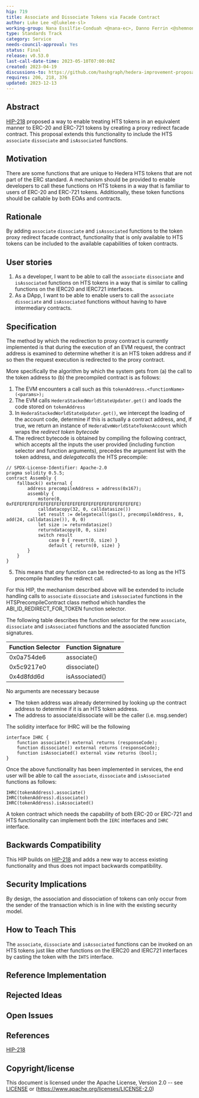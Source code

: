 ```yaml
---
hip: 719
title: Associate and Dissociate Tokens via Facade Contract
author: Luke Lee <@lukelee-sl>
working-group: Nana Essilfie-Conduah <@nana-ec>, Danno Ferrin <@shemnon>, Mohammed Shaikjee <@mshakeg>
type: Standards Track
category: Service
needs-council-approval: Yes
status: Final
release: v0.53.0
last-call-date-time: 2023-05-10T07:00:00Z
created: 2023-04-19
discussions-to: https://github.com/hashgraph/hedera-improvement-proposal/discussions/722
requires: 206, 218, 376
updated: 2023-12-13
---
```


## Abstract

[HIP-218](https://hips.hedera.com/hip/hip-218) proposed a way to enable treating HTS tokens in an equivalent manner
to ERC-20 and ERC-721 tokens by creating a proxy redirect facade contract.  This proposal extends
this functionality to include the HTS `associate` `dissociate` and `isAssociated` functions.

## Motivation

There are some functions that are unique to Hedera HTS tokens that are not part of the ERC standard.
A mechanism should be provided to enable developers to call these functions on HTS tokens in a way that is familiar
to users of ERC-20 and ERC-721 tokens.  Additionally, these token functions should be callable by both EOAs
and contracts.

## Rationale

By adding `associate` `dissociate` and `isAssociated` functions to the token proxy redirect facade contract, functionality
that is only available to HTS tokens can be included to the available capabilities of token contracts.

## User stories

1. As a developer, I want to be able to call the `associate` `dissociate` and `isAssociated` functions on HTS tokens in a way that is similar to calling functions on the IERC20 and IERC721 interfaces.
2. As a DApp, I want to be able to enable users to call the `associate` `dissociate` and `isAssociated` functions without having to have intermediary contracts.

## Specification

The method by which the redirection to proxy contract is currently implemented is that during the execution of an EVM request, 
the contract address is examined to determine whether it is an HTS token address and if so then the request execution 
is redirected to the proxy contract.

More specifically the algorithm by which the system gets from (a) the call to the token address to (b) the precompiled contract is as follows:
1. The EVM encounters a call such as this `tokenAddress.<functionName>(<params>);`
2. The EVM calls `HederaStackedWorldStateUpdater.get()` and loads the code stored on `tokenAddress`
3. In `HederaStackedWorldStateUpdater.get()`, we intercept the loading of the account code, determine if this is actually a contract address, and, if true, we return an instance of `HederaEvmWorldStateTokenAccount` which wraps the _redirect token bytecode_
4. The redirect bytecode is obtained by compiling the following contract, which accepts all the inputs the user provided (including function selector and function arguments), precedes the argument list with the token address, and _delegatecalls_ the HTS precompile:
```
// SPDX-License-Identifier: Apache-2.0
pragma solidity 0.5.5;
contract Assembly {
	fallback() external {
		address precompileAddress = address(0x167);
		assembly {
			mstore(0, 0xFEFEFEFEFEFEFEFEFEFEFEFEFEFEFEFEFEFEFEFEFEFEFEFE)
			calldatacopy(32, 0, calldatasize())
			let result := delegatecall(gas(), precompileAddress, 8, add(24, calldatasize()), 0, 0)
			let size := returndatasize()
			returndatacopy(0, 0, size)
			switch result
				case 0 { revert(0, size) }
				default { return(0, size) }
		}
	}
}
```
5. This means that _any_ function can be redirected-to as long as the HTS precompile handles the redirect call.

For this HIP, the mechanism described above will be extended to include handling calls to `associate` `dissociate` and `isAssociated` functions in the HTSPrecompileContract class method which handles the ABI_ID_REDIRECT_FOR_TOKEN function selector.

The following table describes the function selector for the new `associate`, `dissociate` and `isAssociated` functions and the associated function signatures.

| Function Selector | Function Signature |
|-------------------|--------------------|
| 0x0a754de6        | associate()        |
| 0x5c9217e0        | dissociate()       |
| 0x4d8fdd6d        | isAssociated()     |

No arguments are necessary because
- The token address was already determined by looking up the contract address to determine if it is an HTS token address.
- The address to associate/dissociate will be the caller (i.e. msg.sender)

The solidity interface for IHRC will be the following

```
interface IHRC {
    function associate() external returns (responseCode);
    function dissociate() external returns (responseCode);
    function isAssociated() external view returns (bool);
}
```

Once the above functionality has been implemented in services, the end user will be able to call the `associate`, `dissociate` and `isAssociated` functions as follows:

```
IHRC(tokenAddress).associate()
IHRC(tokenAddress).dissociate()
IHRC(tokenAddress).isAssociated()
```
A token contract which needs the capability of both ERC-20 or ERC-721 and HTS functionality can implement both the `IERC` interfaces and `IHRC` interface.

## Backwards Compatibility

This HIP builds on [HIP-218](https://hips.hedera.com/hip/hip-218) and adds a new way to access existing functionality 
and thus does not impact backwards compatibility.

## Security Implications

By design, the association and dissociation of tokens can only occur from the sender of the transaction which is in line with the existing security model.

## How to Teach This

The `associate`, `dissociate` and `isAssociated` functions can be invoked on an HTS tokens just like other functions on the IERC20 and IERC721 interfaces 
by casting the token with the `IHTS` interface.

## Reference Implementation

## Rejected Ideas

## Open Issues

## References

[HIP-218](https://hips.hedera.com/hip/hip-218)

## Copyright/license

This document is licensed under the Apache License, Version 2.0 -- see [LICENSE](../LICENSE) or (https://www.apache.org/licenses/LICENSE-2.0)
